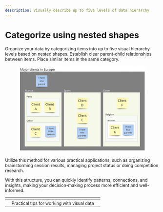 ```yaml
---
description: Visually describe up to five levels of data hierarchy
---
```


# Categorize using nested shapes

Organize your data by categorizing items into up to five visual hierarchy levels based on nested shapes. Establish clear parent-child relationships between items. Place similar items in the same category.

<figure><img src="../.gitbook/assets/VisualData_hierarchies_01.png" alt=""><figcaption></figcaption></figure>

Utilize this method for various practical applications, such as organizing brainstorming session results, managing project status or doing competition research.&#x20;

With this structure, you can quickly identify patterns, connections, and insights, making your decision-making process more efficient and well-informed.

<table data-view="cards"><thead><tr><th></th><th></th><th></th></tr></thead><tbody><tr><td></td><td>Practical tips for working with visual data</td><td></td></tr></tbody></table>
